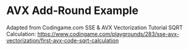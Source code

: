 # AVX Add-Round Example

Adapted from Codingame.com SSE & AVX Vectorization Tutorial SQRT Calculation:
  https://www.codingame.com/playgrounds/283/sse-avx-vectorization/first-avx-code-sqrt-calculation
